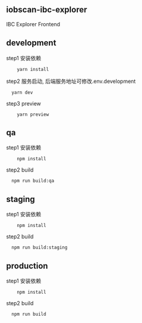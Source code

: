 ## iobscan-ibc-explorer
IBC Explorer Frontend


## development
step1 安装依赖
```
 	yarn install
```
step2 服务启动, 后端服务地址可修改.env.development
```
  yarn dev
```

step3 preview
```
	yarn preview
```

## qa
step1 安装依赖
```
 	npm install
```

step2 build
```
  npm run build:qa
```

## staging
step1 安装依赖
```
 	npm install
```

step2 build
```
  npm run build:staging
```

## production
step1 安装依赖
```
 	npm install
```

step2 build
```
  npm run build
```